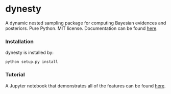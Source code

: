 dynesty
======

A dynamic nested sampling package for computing Bayesian evidences and posteriors.
Pure Python. MIT license. Documentation can be found [here](dynesty.readthedocs.io).

### Installation
dynesty is installed by:
```
python setup.py install
```

### Tutorial
A Jupyter notebook that demonstrates all of the features can be found [here](Demo.ipynb).
